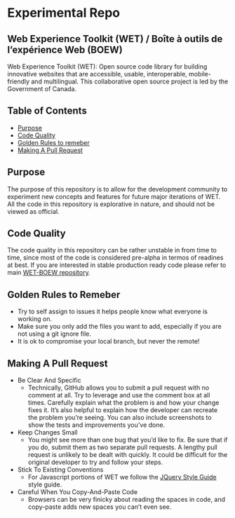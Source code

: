 Experimental Repo
=================

Web Experience Toolkit (WET) / Boîte à outils de l’expérience Web (BOEW)
------------------------------------------------------------------------
Web Experience Toolkit (WET): Open source code library for building innovative websites that are accessible, usable, interoperable, mobile-friendly and multilingual. This collaborative open source project is led by the Government of Canada. 

Table of Contents
-----------------
* [Purpose](#purpose)
* [Code Quality](#code-quality)
* [Golden Rules to remeber](#golden-rules-to-remeber)
* [Making A Pull Request](#making-a-pull-request)

Purpose
-------
The purpose of this repository is to allow for the development community to experiment new concepts and features for future major iterations of WET. All the code in this repository is explorative in nature, and should not be viewed as official.

Code Quality
------------
The code quality in this repository can be rather unstable in from time to time, since most of the code is considered pre-alpha in termos of readines at best. If you are interested in stable production ready code please refer to main [WET-BOEW repository](https://github.com/wet-boew/wet-boew).

Golden Rules to Remeber
-----------------------
* Try to self assign to issues it helps people know what everyone is working on.
* Make sure you only add the files you want to add, especially if you are not using a git ignore file.
* It is ok to compromise your local branch, but never the remote!

Making A Pull Request
---------------------
* Be Clear And Specific
	- Technically, GitHub allows you to submit a pull request with no comment at all. Try to leverage and use the comment box at all times. Carefully explain what the problem is and how your change fixes it. It’s also helpful to explain how the developer can recreate the problem you’re seeing. You can also include screenshots to show the tests and improvements you’ve done.
* Keep Changes Small
	- You might see more than one bug that you’d like to fix. Be sure that if you do, submit them as two separate pull requests. A lengthy pull request is unlikely to be dealt with quickly. It could be difficult for the original developer to try and follow your steps.
* Stick To Existing Conventions
	- For Javascript portions of WET we follow the  [JQuery Style Guide](https://contribute.jquery.org/style-guide/js/) style guide.
* Careful When You Copy-And-Paste Code
	 - Browsers can be very finicky about reading the spaces in code, and copy-paste adds new spaces you can’t even see.
